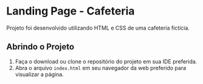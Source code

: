 # Landing Page - Cafeteria

Projeto foi desenvolvido utilizando HTML e CSS de uma cafeteria fictícia.

## Abrindo o Projeto

1. Faça o download ou clone o repositório do projeto em sua IDE preferida.
2. Abra o arquivo `index.html` em seu navegador da web preferido para visualizar a página.



